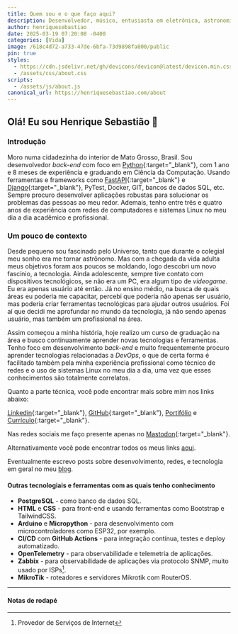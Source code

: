 ```yaml
---
title: Quem sou e o que faço aqui?
description: Desenvolvedor, músico, entusiasta em eletrônica, astronomia, rádio e mais um bocado de coisas...
author: henriquesebastiao
date: 2025-03-19 07:20:08 -0400
categories: [Vida]
image: /618c4d72-a733-47de-6bfa-73d9898fa800/public
pin: true
styles:
  - https://cdn.jsdelivr.net/gh/devicons/devicon@latest/devicon.min.css
  - /assets/css/about.css
scripts:
  - /assets/js/about.js
canonical_url: https://henriquesebastiao.com/about
---
```


## Olá! Eu sou Henrique Sebastião 👋

### Introdução

Moro numa cidadezinha do interior de Mato Grosso, Brasil.
Sou desenvolvedor *back-end* com foco em [Python](https://www.python.org/){:target="_blank"}, com 1 ano e 8 meses de experiência e graduando em Ciência da Computação.
Usando ferramentas e frameworks como [FastAPI](https://fastapi.tiangolo.com/){:target="_blank"} e [Django](https://www.djangoproject.com/){:target="_blank"},
PyTest, Docker, GIT, bancos de dados SQL, etc. Sempre procuro desenvolver aplicações robustas para solucionar os problemas das pessoas ao meu redor.
Ademais, tenho entre três e quatro anos de experiência com redes de computadores e sistemas Linux no meu dia a dia acadêmico e profissional.

### Um pouco de contexto

Desde pequeno sou fascinado pelo Universo, tanto que durante o colegial meu sonho era me tornar astrônomo.
Mas com a chegada da vida adulta meus objetivos foram aos poucos se moldando, logo descobri um novo fascínio, a tecnologia.
Ainda adolescente, sempre tive contato com dispositivos tecnológicos, se não era um PC, era algum tipo de *videogame*.
Eu era apenas usuário até então. Já no ensino médio, na busca de quais áreas eu poderia me capacitar,
percebi que poderia não apenas ser usuário, mas poderia criar ferramentas tecnológicas para ajudar outros usuários.
Foi aí que decidi me aprofundar no mundo da tecnologia, já não sendo apenas usuário, mas também um profissional na área.

Assim começou a minha história, hoje realizo um curso de graduação na área e busco continuamente aprender novas tecnologias e ferramentas.
Tenho foco em desenvolvimento *back-end* e muito frequentemente procuro aprender tecnologias relacionadas a *DevOps*, o que de certa forma é facilitado também 
pela minha experiência profissional como técnico de redes e o uso de sistemas Linux no meu dia a dia, uma vez que esses conhecimentos são totalmente correlatos.

Quanto a parte técnica, você pode encontrar mais sobre mim nos links abaixo:

[Linkedin](/linkedin/){:target="_blank"}, [GitHub](/github/){:target="_blank"}, [Portifólio](/portifolio/) e [Currículo](/curriculo/){:target="_blank"}.


Nas redes sociais me faço presente apenas no [Mastodon](/mastodon/){:target="_blank"}.

Alternativamente você pode encontrar todos os meus links [aqui](/links/).

Eventualmente escrevo posts sobre desenvolvimento, redes, e tecnologia em geral no meu [blog](/).

#### Outras tecnologiais e ferramentas com as quais tenho conhecimento

- **PostgreSQL** - como banco de dados SQL.
- **HTML** e **CSS** - para front-end e usando ferramentas como Bootstrap e TailwindCSS.
- **Arduino** e **Micropython** - para desenvolvimento com microcontroladores como ESP32, por exemplo.
- **CI/CD** com **GitHub Actions** - para integração contínua, testes e deploy automatizado.
- **OpenTelemetry** - para observabilidade e telemetria de aplicações.
- **Zabbix** - para observabilidade de aplicações via protocolo SNMP, muito usado por ISPs[^isp].
- **MikroTik** - roteadores e servidores Mikrotik com RouterOS.

<hr class="about">

<div id="tools"></div>

#### Notas de rodapé

[^isp]: Provedor de Serviços de Internet
